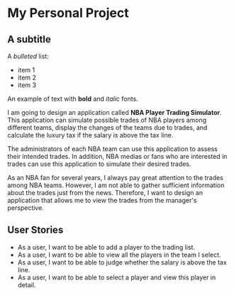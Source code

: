 # My Personal Project

## A subtitle

A *bulleted* list:
- item 1
- item 2
- item 3

An example of text with **bold** and *italic* fonts.

I am going to design an application called **NBA Player Trading Simulator**. 
This application can simulate possible trades of NBA players among different teams, 
display the changes of the teams due to trades, 
and calculate the luxury tax if the salary is above the tax line.

The administrators of each NBA team can use this application to assess their intended trades. 
In addition, NBA medias or fans who are interested in trades can use this application to simulate their desired trades.

As an NBA fan for several years, 
I always pay great attention to the trades among NBA teams. 
However, I am not able to gather sufficient information about the trades just from the news. 
Therefore, I want to design an application that allows me to view the trades from the manager's perspective.

## User Stories
- As a user, I want to be able to add a player to the trading list.
- As a user, I want to be able to view all the players in the team I select.
- As a user, I want to be able to judge whether the salary is above the tax line.
- As a user, I want to be able to select a player and view this player in detail.